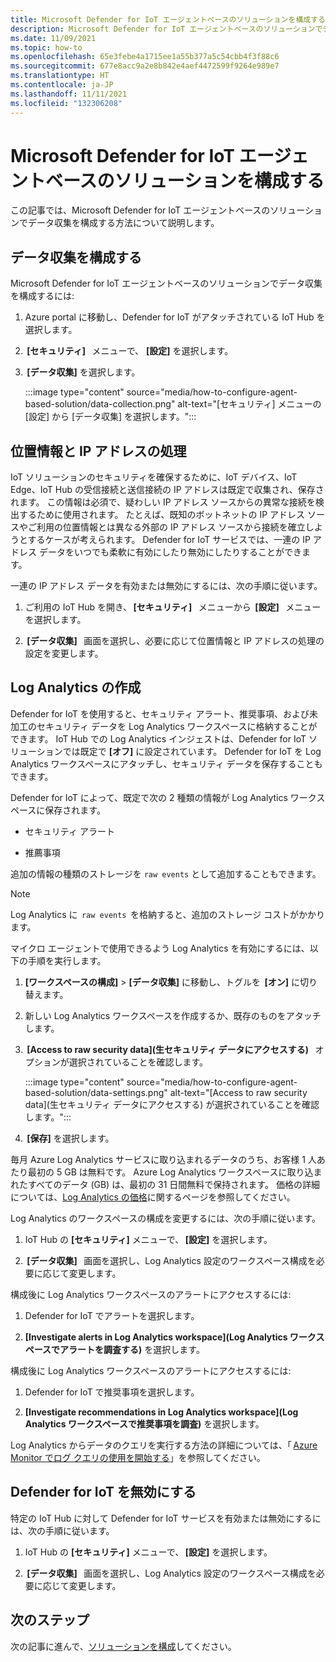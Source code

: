 ```yaml
---
title: Microsoft Defender for IoT エージェントベースのソリューションを構成する
description: Microsoft Defender for IoT エージェントベースのソリューションでデータ収集を構成する方法について説明します
ms.date: 11/09/2021
ms.topic: how-to
ms.openlocfilehash: 65e3febe4a1715ee1a55b377a5c54cbb4f3f88c6
ms.sourcegitcommit: 677e8acc9a2e8b842e4aef4472599f9264e989e7
ms.translationtype: HT
ms.contentlocale: ja-JP
ms.lasthandoff: 11/11/2021
ms.locfileid: "132306208"
---
```

# <a name="configure-microsoft-defender-for-iot-agent-based-solution"></a>Microsoft Defender for IoT エージェントベースのソリューションを構成する  

この記事では、Microsoft Defender for IoT エージェントベースのソリューションでデータ収集を構成する方法について説明します。

## <a name="configure-data-collection"></a>データ収集を構成する

Microsoft Defender for IoT エージェントベースのソリューションでデータ収集を構成するには: 

1. Azure portal に移動し、Defender for IoT がアタッチされている IoT Hub を選択します。 

1.  **[セキュリティ]**   メニューで、 **[設定]** を選択します。 

1.  **[データ収集]** を選択します。 

    :::image type="content" source="media/how-to-configure-agent-based-solution/data-collection.png" alt-text="[セキュリティ] メニューの [設定] から [データ収集] を選択します。":::

## <a name="geolocation-and-ip-address-handling"></a>位置情報と IP アドレスの処理 

IoT ソリューションのセキュリティを確保するために、IoT デバイス、IoT Edge、IoT Hub の受信接続と送信接続の IP アドレスは既定で収集され、保存されます。 この情報は必須で、疑わしい IP アドレス ソースからの異常な接続を検出するために使用されます。 たとえば、既知のボットネットの IP アドレス ソースやご利用の位置情報とは異なる外部の IP アドレス ソースから接続を確立しようとするケースが考えられます。 Defender for IoT サービスでは、一連の IP アドレス データをいつでも柔軟に有効にしたり無効にしたりすることができます。 

一連の IP アドレス データを有効または無効にするには、次の手順に従います。 

1. ご利用の IoT Hub を開き、 **[セキュリティ]**   メニューから  **[設定]**   メニューを選択します。 

1.  **[データ収集]**   画面を選択し、必要に応じて位置情報と IP アドレスの処理の設定を変更します。 

## <a name="log-analytics-creation"></a>Log Analytics の作成 

Defender for IoT を使用すると、セキュリティ アラート、推奨事項、および未加工のセキュリティ データを Log Analytics ワークスペースに格納することができます。 IoT Hub での Log Analytics インジェストは、Defender for IoT ソリューションでは既定で **[オフ]** に設定されています。 Defender for IoT を Log Analytics ワークスペースにアタッチし、セキュリティ データを保存することもできます。 

Defender for IoT によって、既定で次の 2 種類の情報が Log Analytics ワークスペースに保存されます。
 
- セキュリティ アラート

- 推薦事項 

追加の情報の種類のストレージを `raw events` として追加することもできます。 

> [!Note] 
> Log Analytics に  `raw events`  を格納すると、追加のストレージ コストがかかります。 

マイクロ エージェントで使用できるよう Log Analytics を有効にするには、以下の手順を実行します。 

1. **[ワークスペースの構成]**  >  **[データ収集]** に移動し、トグルを  **[オン]** に切り替えます。 

1. 新しい Log Analytics ワークスペースを作成するか、既存のものをアタッチします。 

1.  **[Access to raw security data]\(生セキュリティ データにアクセスする\)**   オプションが選択されていることを確認します。  

    :::image type="content" source="media/how-to-configure-agent-based-solution/data-settings.png" alt-text="[Access to raw security data]\(生セキュリティ データにアクセスする\) が選択されていることを確認します。":::

1.  **[保存]** を選択します。

毎月 Azure Log Analytics サービスに取り込まれるデータのうち、お客様 1 人あたり最初の 5 GB は無料です。 Azure Log Analytics ワークスペースに取り込まれたすべてのデータ (GB) は、最初の 31 日間無料で保持されます。 価格の詳細については、[Log Analytics の価格](https://azure.microsoft.com/pricing/details/monitor/)に関するページを参照してください。 

Log Analytics のワークスペースの構成を変更するには、次の手順に従います。 

1. IoT Hub の **[セキュリティ]** メニューで、 **[設定]** を選択します。 

1.  **[データ収集]**   画面を選択し、Log Analytics 設定のワークスペース構成を必要に応じて変更します。 

構成後に Log Analytics ワークスペースのアラートにアクセスするには:

1. Defender for IoT でアラートを選択します。

1. **[Investigate alerts in Log Analytics workspace]\(Log Analytics ワークスペースでアラートを調査する\)** を選択します。

構成後に Log Analytics ワークスペースのアラートにアクセスするには:

1. Defender for IoT で推奨事項を選択します。

1. **[Investigate recommendations in Log Analytics workspace]\(Log Analytics ワークスペースで推奨事項を調査\)** を選択します。 
 
Log Analytics からデータのクエリを実行する方法の詳細については、「 [Azure Monitor でログ クエリの使用を開始する](../../azure-monitor/logs/get-started-queries.md)」を参照してください。 

## <a name="turn-off-defender-for-iot"></a>Defender for IoT を無効にする 

特定の IoT Hub に対して Defender for IoT サービスを有効または無効にするには、次の手順に従います。 

1. IoT Hub の **[セキュリティ]** メニューで、 **[設定]** を選択します。

1.  **[データ収集]**   画面を選択し、Log Analytics 設定のワークスペース構成を必要に応じて変更します。

## <a name="next-steps"></a>次のステップ 

次の記事に進んで、[ソリューションを構成](quickstart-configure-your-solution.md)してください。
